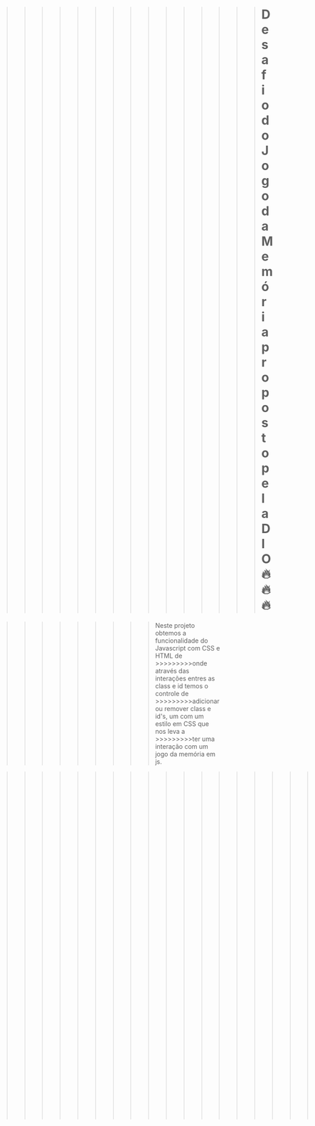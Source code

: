 >>>>>>>>>>>>>>># Desafio do Jogo da Memória proposto pela DIO :fire::fire::fire:


>>>>>>>>>Neste projeto obtemos a funcionalidade do Javascript com CSS e HTML de >>>>>>>>>onde através das interações entres as class e id temos o controle de >>>>>>>>>adicionar ou remover class e id's, um com um estilo em CSS que nos leva a >>>>>>>>>ter uma interação com um jogo da memória em js.




>>>>>>>>>>>>>>>>>>>>>É com felicidade que entrego meu desafio concluido :blush::blush::blush: